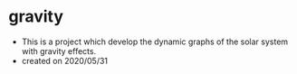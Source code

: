 # gravity
- This is a project which develop the dynamic graphs of the solar system with gravity effects.
- created on 2020/05/31 
